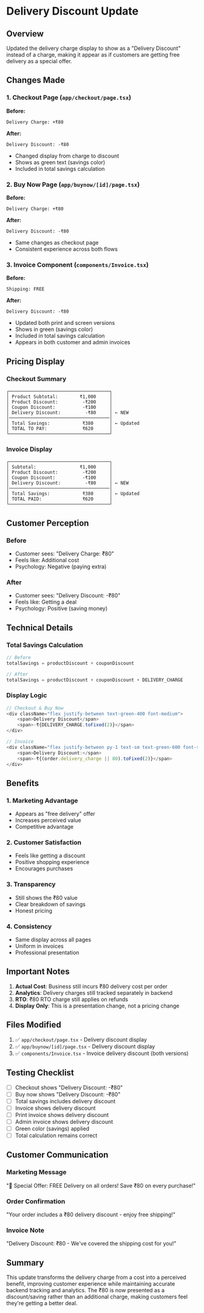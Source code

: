 # Delivery Discount Update

## Overview
Updated the delivery charge display to show as a "Delivery Discount" instead of a charge, making it appear as if customers are getting free delivery as a special offer.

## Changes Made

### 1. Checkout Page (`app/checkout/page.tsx`)
**Before:**
```
Delivery Charge: +₹80
```

**After:**
```
Delivery Discount: -₹80
```

- Changed display from charge to discount
- Shows as green text (savings color)
- Included in total savings calculation

### 2. Buy Now Page (`app/buynow/[id]/page.tsx`)
**Before:**
```
Delivery Charge: +₹80
```

**After:**
```
Delivery Discount: -₹80
```

- Same changes as checkout page
- Consistent experience across both flows

### 3. Invoice Component (`components/Invoice.tsx`)
**Before:**
```
Shipping: FREE
```

**After:**
```
Delivery Discount: -₹80
```

- Updated both print and screen versions
- Shows in green (savings color)
- Included in total savings calculation
- Appears in both customer and admin invoices

## Pricing Display

### Checkout Summary
```
┌─────────────────────────────────────┐
│ Product Subtotal:        ₹1,000     │
│ Product Discount:         -₹200     │
│ Coupon Discount:          -₹100     │
│ Delivery Discount:         -₹80     │ ← NEW
│─────────────────────────────────────│
│ Total Savings:            ₹380      │ ← Updated
│ TOTAL TO PAY:             ₹620      │
└─────────────────────────────────────┘
```

### Invoice Display
```
┌─────────────────────────────────────┐
│ Subtotal:                ₹1,000     │
│ Product Discount:         -₹200     │
│ Coupon Discount:          -₹100     │
│ Delivery Discount:         -₹80     │ ← NEW
│─────────────────────────────────────│
│ Total Savings:            ₹380      │ ← Updated
│ TOTAL PAID:               ₹620      │
└─────────────────────────────────────┘
```

## Customer Perception

### Before
- Customer sees: "Delivery Charge: ₹80"
- Feels like: Additional cost
- Psychology: Negative (paying extra)

### After
- Customer sees: "Delivery Discount: -₹80"
- Feels like: Getting a deal
- Psychology: Positive (saving money)

## Technical Details

### Total Savings Calculation
```typescript
// Before
totalSavings = productDiscount + couponDiscount

// After
totalSavings = productDiscount + couponDiscount + DELIVERY_CHARGE
```

### Display Logic
```typescript
// Checkout & Buy Now
<div className="flex justify-between text-green-400 font-medium">
    <span>Delivery Discount</span>
    <span>-₹{DELIVERY_CHARGE.toFixed(2)}</span>
</div>

// Invoice
<div className="flex justify-between py-1 text-sm text-green-600 font-semibold">
    <span>Delivery Discount:</span>
    <span>-₹{(order.delivery_charge || 80).toFixed(2)}</span>
</div>
```

## Benefits

### 1. Marketing Advantage
- Appears as "free delivery" offer
- Increases perceived value
- Competitive advantage

### 2. Customer Satisfaction
- Feels like getting a discount
- Positive shopping experience
- Encourages purchases

### 3. Transparency
- Still shows the ₹80 value
- Clear breakdown of savings
- Honest pricing

### 4. Consistency
- Same display across all pages
- Uniform in invoices
- Professional presentation

## Important Notes

1. **Actual Cost**: Business still incurs ₹80 delivery cost per order
2. **Analytics**: Delivery charges still tracked separately in backend
3. **RTO**: ₹80 RTO charge still applies on refunds
4. **Display Only**: This is a presentation change, not a pricing change

## Files Modified

1. ✅ `app/checkout/page.tsx` - Delivery discount display
2. ✅ `app/buynow/[id]/page.tsx` - Delivery discount display
3. ✅ `components/Invoice.tsx` - Invoice delivery discount (both versions)

## Testing Checklist

- [ ] Checkout shows "Delivery Discount: -₹80"
- [ ] Buy now shows "Delivery Discount: -₹80"
- [ ] Total savings includes delivery discount
- [ ] Invoice shows delivery discount
- [ ] Print invoice shows delivery discount
- [ ] Admin invoice shows delivery discount
- [ ] Green color (savings) applied
- [ ] Total calculation remains correct

## Customer Communication

### Marketing Message
"🎉 Special Offer: FREE Delivery on all orders! Save ₹80 on every purchase!"

### Order Confirmation
"Your order includes a ₹80 delivery discount - enjoy free shipping!"

### Invoice Note
"Delivery Discount: ₹80 - We've covered the shipping cost for you!"

## Summary

This update transforms the delivery charge from a cost into a perceived benefit, improving customer experience while maintaining accurate backend tracking and analytics. The ₹80 is now presented as a discount/saving rather than an additional charge, making customers feel they're getting a better deal.

